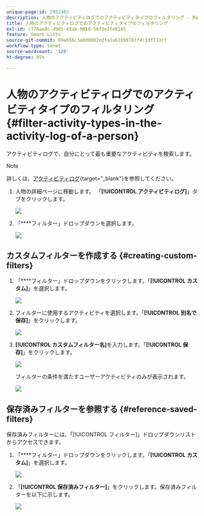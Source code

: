 ```yaml
---
unique-page-id: 2952402
description: 人物のアクティビティログでのアクティビティタイプのフィルタリング - Marketo ドキュメント - 製品ドキュメント
title: 人物のアクティビティログでのアクティビティタイプのフィルタリング
exl-id: c778aa9c-d985-43ab-9018-58f3e3fe8165
feature: Smart Lists
source-git-commit: 09a656c3a0d0002edfa1a61b987bff4c1dff33cf
workflow-type: tm+mt
source-wordcount: '128'
ht-degree: 95%

---
```


# 人物のアクティビティログでのアクティビティタイプのフィルタリング {#filter-activity-types-in-the-activity-log-of-a-person}

アクティビティログで、自分にとって最も重要なアクティビティを検索します。

>[!NOTE]
>
>詳しくは、[アクティビティログ](/help/marketo/product-docs/core-marketo-concepts/smart-lists-and-static-lists/managing-people-in-smart-lists/locate-the-activity-log-for-a-person.md){target="_blank"}を参照してください。

1. 人物の詳細ページに移動します。 「**[!UICONTROL アクティビティログ]**」タブをクリックします。

   ![](assets/one.png)

1. 「****&#x200B;フィルター」ドロップダウンを選択します。

   ![](assets/two-3.png)

## カスタムフィルターを作成する {#creating-custom-filters}

1. 「****&#x200B;フィルター」ドロップダウンをクリックします。「**[!UICONTROL カスタム]**」を選択します。

   ![](assets/three-3.png)

1. フィルターに使用するアクティビティを選択します。「**[!UICONTROL 別名で保存]**」をクリックします。

   ![](assets/image2015-4-27-22-3a55-3a43.png)

1. **[!UICONTROL カスタムフィルター名]**&#x200B;を入力します。「**[!UICONTROL 保存]**」をクリックします。

   ![](assets/five-1.png)

   フィルターの条件を満たすユーザーアクティビティのみが表示されます。

   ![](assets/six-1.png)

## 保存済みフィルターを参照する {#reference-saved-filters}

保存済みフィルターには、「[!UICONTROL フィルター]」ドロップダウンリストからアクセスできます。

1. 「****&#x200B;フィルター」ドロップダウンをクリックします。「**[!UICONTROL カスタム]**」を選択します。

   ![](assets/seven-1.png)

1. 「**[!UICONTROL 保存済みフィルター]**」をクリックします。保存済みフィルターを以下に示します。

   ![](assets/eight.png)
